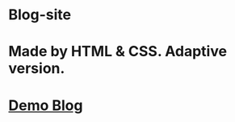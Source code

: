 # Blog-site
# Made by HTML & CSS. Adaptive version.
# [Demo Blog](https://alexpankov87.github.io/skf/)
